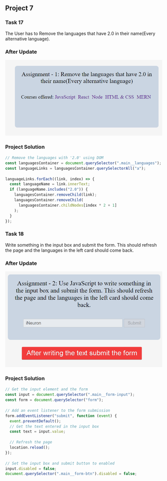 ## Project 7

### **Task 17**

The User has to Remove the languages that have 2.0 in their name(Every alternative language).

### **After Update**

![Output Image](./DOM%20P7/ass7.1-after.png)

### **Project Solution**

```js
// Remove the languages with '2.0' using DOM
const languagesContainer = document.querySelector(".main__languages");
const languageLinks = languagesContainer.querySelectorAll("a");

languageLinks.forEach((link, index) => {
  const languageName = link.innerText;
  if (languageName.includes("2.0")) {
    languagesContainer.removeChild(link);
    languagesContainer.removeChild(
      languagesContainer.childNodes[index * 2 + 1]
    );
  }
});
```

### **Task 18**

Write something in the input box and submit the form. This should refresh the page and the languages in the left card should come back.

### **After Update**

![Output Image](./DOM%20P7/ass7.2-after.png)

### **Project Solution**

```js
// Get the input element and the form
const input = document.querySelector(".main__form-input");
const form = document.querySelector("form");

// Add an event listener to the form submission
form.addEventListener("submit", function (event) {
  event.preventDefault();
  // Get the text entered in the input box
  const text = input.value;

  // Refresh the page
  location.reload();
});

// Set the input box and submit button to enabled
input.disabled = false;
document.querySelector(".main__form-btn").disabled = false;
```
